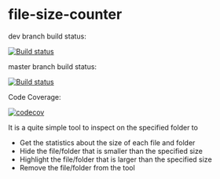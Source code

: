 # file-size-counter

dev branch build status:

[![Build status](https://ci.appveyor.com/api/projects/status/anyrbtmxweveyj8t/branch/dev?svg=true)](https://ci.appveyor.com/project/Carlos-Liu/file-size-counter/branch/dev)

master branch build status:

[![Build status](https://ci.appveyor.com/api/projects/status/anyrbtmxweveyj8t/branch/master?svg=true)](https://ci.appveyor.com/project/Carlos-Liu/file-size-counter/branch/master)

Code Coverage:

[![codecov](https://codecov.io/gh/Carlos-Liu/file-size-counter/branch/master/graph/badge.svg)](https://codecov.io/gh/Carlos-Liu/file-size-counter)

It is a quite simple tool to inspect on the specified folder to 
- Get the statistics about the size of each file and folder
- Hide the file/folder that is smaller than the specified size
- Highlight the file/folder that is larger than the specified size
- Remove the file/folder from the tool
